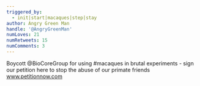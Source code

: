 ```yaml
---
triggered_by:
  - init|start|macaques|step|stay
author: Angry Green Man
handle: '@AngryGreenMan'
numLoves: 21
numRetweets: 15
numComments: 3
---
```

Boycott @BioCoreGroup for using #macaques in brutal experiments - sign our petition here to stop the abuse of our primate friends www.petitionnow.com
